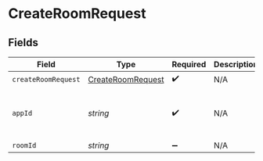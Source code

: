 # CreateRoomRequest


## Fields

| Field                                                         | Type                                                          | Required                                                      | Description                                                   | Example                                                       |
| ------------------------------------------------------------- | ------------------------------------------------------------- | ------------------------------------------------------------- | ------------------------------------------------------------- | ------------------------------------------------------------- |
| `createRoomRequest`                                           | [CreateRoomRequest](../../Models/Shared/CreateRoomRequest.md) | :heavy_check_mark:                                            | N/A                                                           |                                                               |
| `appId`                                                       | *string*                                                      | :heavy_check_mark:                                            | N/A                                                           | app-af469a92-5b45-4565-b3c4-b79878de67d2                      |
| `roomId`                                                      | *string*                                                      | :heavy_minus_sign:                                            | N/A                                                           | 2swovpy1fnunu                                                 |